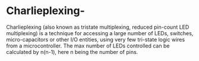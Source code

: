 # Charlieplexing-
Charlieplexing (also known as tristate multiplexing, reduced pin-count LED multiplexing) is a technique for accessing a large number of LEDs, switches,
micro-capacitors or other I/O entities, using very few tri-state logic wires from a microcontroller.
The max number of LEDs controlled can be calculated by n(n-1), here n being the number of pins.
